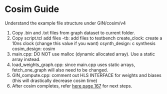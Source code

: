 # Cosim Guide

Understand the example file structure under GIN/cosim/v4
1. Copy .bin and .txt files from graph dataset to current folder.
2. Copy script.tcl
	add files -tb: add files to testbench
	create_clock: create a 10ns clock (change this value if you want)
	csynth_design: c synthesis
	cosim_design: cosim
3. main.cpp: DO NOT use malloc (dynamic allocated array). Use a static array instead.
4. load_weights_graph.cpp: since main.cpp uses static arrays, fetch_one_graph will also need to be changed.
5. GIN_compute.cpp: comment out HLS INTERFACE for weights and biases (this will drastically decrease cosim time)	
6. After cosim completes, refer [here page 167](https://www.xilinx.com/support/documentation/sw_manuals/xilinx2020_1/ug871-vivado-high-level-synthesis-tutorial.pdf) for next steps. 

